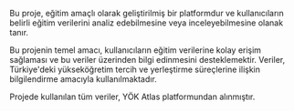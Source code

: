 Bu proje, eğitim amaçlı olarak geliştirilmiş bir platformdur ve kullanıcıların belirli eğitim verilerini analiz edebilmesine veya inceleyebilmesine olanak tanır.

Bu projenin temel amacı, kullanıcıların eğitim verilerine kolay erişim sağlaması ve bu veriler üzerinden bilgi edinmesini desteklemektir. Veriler, Türkiye'deki yükseköğretim tercih ve yerleştirme süreçlerine ilişkin bilgilendirme amacıyla kullanılmaktadır.

Projede kullanılan tüm veriler, YÖK Atlas platformundan alınmıştır.
